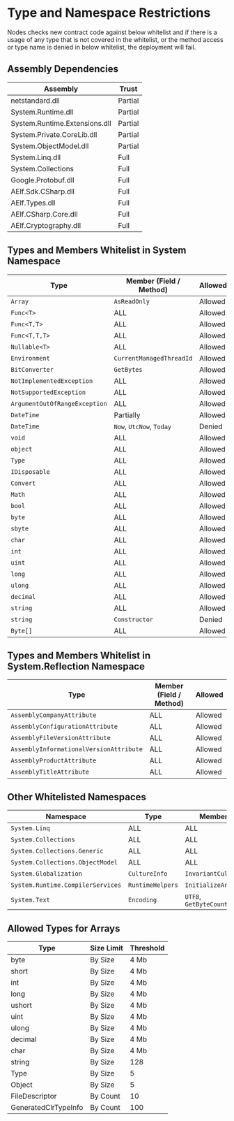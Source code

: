 # Type and Namespace Restrictions

Nodes checks new contract code against below whitelist and if there is a usage of any type that is not covered in the whitelist, or the method access or type name is denied in below whitelist, the deployment will fail.

## Assembly Dependencies

| Assembly | Trust |
| --- | --- |
| netstandard.dll | Partial |
| System.Runtime.dll | Partial |
| System.Runtime.Extensions.dll | Partial |
| System.Private.CoreLib.dll | Partial |
| System.ObjectModel.dll | Partial |
| System.Linq.dll | Full |
| System.Collections | Full |
| Google.Protobuf.dll | Full |
| AElf.Sdk.CSharp.dll | Full |
| AElf.Types.dll | Full |
| AElf.CSharp.Core.dll | Full |
| AElf.Cryptography.dll | Full |

## Types and Members Whitelist in System Namespace

| Type | Member (Field / Method) | Allowed |
| --- | --- | --- |
| `Array` | `AsReadOnly` | Allowed |
| `Func<T>` | ALL | Allowed |
| `Func<T,T>` | ALL | Allowed |
| `Func<T,T,T>` | ALL | Allowed |
| `Nullable<T>` | ALL | Allowed |
| `Environment` | `CurrentManagedThreadId` | Allowed |
| `BitConverter` | `GetBytes` | Allowed |
| `NotImplementedException` | ALL | Allowed |
| `NotSupportedException` | ALL | Allowed |
| `ArgumentOutOfRangeException` | ALL | Allowed |
| `DateTime` | Partially | Allowed |
| `DateTime` | `Now`, `UtcNow`, `Today` | Denied |
| `void` | ALL | Allowed |
| `object` | ALL | Allowed |
| `Type` | ALL | Allowed |
| `IDisposable` | ALL | Allowed |
| `Convert` | ALL | Allowed |
| `Math` | ALL | Allowed |
| `bool` | ALL | Allowed |
| `byte` | ALL | Allowed |
| `sbyte` | ALL | Allowed |
| `char` | ALL | Allowed |
| `int` | ALL | Allowed |
| `uint` | ALL | Allowed |
| `long` | ALL | Allowed |
| `ulong` | ALL | Allowed |
| `decimal` | ALL | Allowed |
| `string` | ALL | Allowed |
| `string` | `Constructor` | Denied |
| `Byte[]` | ALL | Allowed |

## Types and Members Whitelist in System.Reflection Namespace

| Type | Member (Field / Method) | Allowed |
| --- | --- | --- |
| `AssemblyCompanyAttribute` | ALL | Allowed |
| `AssemblyConfigurationAttribute` | ALL | Allowed |
| `AssemblyFileVersionAttribute` | ALL | Allowed |
| `AssemblyInformationalVersionAttribute` | ALL | Allowed |
| `AssemblyProductAttribute` | ALL | Allowed |
| `AssemblyTitleAttribute` | ALL | Allowed |

## Other Whitelisted Namespaces
| Namespace | Type | Member | Allowed |
| --- | --- | --- | --- |
| `System.Linq` | ALL | ALL | Allowed |
| `System.Collections` | ALL | ALL | Allowed |
| `System.Collections.Generic` | ALL | ALL | Allowed |
| `System.Collections.ObjectModel` | ALL | ALL | Allowed |
| `System.Globalization` | `CultureInfo` | `InvariantCulture` | Allowed |
| `System.Runtime.CompilerServices` | `RuntimeHelpers` | `InitializeArray` | Allowed |
| `System.Text` | `Encoding` | `UTF8`, `GetByteCount` | Allowed |

## Allowed Types for Arrays
| Type | Size Limit | Threshold |
| --- | --- | --- |
| byte | By Size | 4 Mb |
| short | By Size | 4 Mb |
| int | By Size | 4 Mb |
| long | By Size | 4 Mb |
| ushort | By Size | 4 Mb |
| uint | By Size | 4 Mb |
| ulong | By Size | 4 Mb |
| decimal | By Size | 4 Mb |
| char | By Size | 4 Mb |
| string | By Size | 128 |
| Type | By Size | 5 |
| Object | By Size | 5 |
| FileDescriptor | By Count | 10 |
| GeneratedClrTypeInfo | By Count | 100 |
